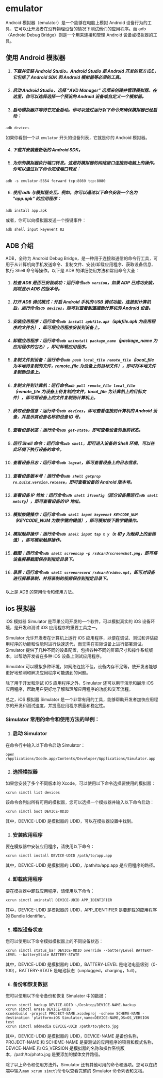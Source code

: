 # emulator

Android 模拟器（emulator）是一个能够在电脑上模拟 Android 设备行为的工具，它可以让开发者在没有物理设备的情况下测试他们的应用程序。而 adb（Android Debug Bridge）则是一个用来连接和管理 Android 设备或模拟器的工具。

## 使用 Android 模拟器

1. ##### 下载并安装 Android Studio。Android Studio 是 Android 开发的官方 IDE，它包括了 Android SDK 和 Android 模拟器等必须的工具。

2. ##### 启动 Android Studio，选择 "AVD Manager" 选项来创建并管理模拟器。在这里，你可以选择选择一个预设的 Android 设备或自定义一个模拟器。

3. ##### 启动模拟器并等待它完全启动。你可以通过运行以下命令来确保模拟器已经启动：

```shell
adb devices
```

如果你看到一个以 `emulator` 开头的设备列表，它就是你的 Android 模拟器。

4. ##### 下载并安装最新版的 Android SDK。

5. ##### 为你的模拟器执行端口转发。这是将模拟器的网络接口连接到电脑上的操作。你可以通过以下命令完成端口转发：

```shell
adb -s emulator-5554 forward tcp:8080 tcp:8080
```

6. ##### 使用 adb 与模拟器交互。例如，你可以通过以下命令安装一个名为 "app.apk" 的应用程序：

```shell
adb install app.apk
```

或者，你可以向模拟器发送一个按键事件：

```shell
adb shell input keyevent 82
```

## ADB 介绍

ADB，全称为 Android Debug Bridge，是一种用于连接和通信的命令行工具，可用于从计算机向手机发送命令、复制文件、安装/卸载应用程序、获取设备信息、执行 Shell 命令等操作。以下是 ADB 的详细使用方法和常用命令大全：

1. ##### 检查 ADB 是否已安装成功：运行命令`adb version`，如果 ADP 已成功安装，则将显示 ADB 的版本号。

2. ##### 打开 ADB 调试模式：开启 Android 手机的 USB 调试功能，连接到计算机后，运行命令`adb devices`，则可以查看到连接到计算机的 Android 设备。

3. ##### 安装应用程序：运行命令`adb install apkfile.apk`（apkfile.apk 为应用程序的文件名），即可将应用程序安装到设备上。

4. ##### 卸载应用程序：运行命令`adb uninstall package_name`（package_name 为应用程序的包名），即可卸载应用程序。

5. ##### 复制文件到设备：运行命令`adb push local_file remote_file`（local_file 为本地待复制的文件，remote_file 为设备上的目标文件），即可将本地文件复制到设备上。

6. ##### 复制文件到计算机：运行命令`adb pull remote_file local_file`（remote_file 为设备上待复制的文件，local_file 为计算机上的目标文件），即可将设备上的文件复制到计算机上。

7. ##### 获取设备信息：运行命令`adb devices`，即可查看连接到计算机的 Android 设备，并显示其设备名称和设备 ID 号。

8. ##### 查看设备状态：运行命令`adb get-state`，即可查看设备的当前状态。

9. ##### 运行 Shell 命令：运行命令`adb shell`，即可进入设备的 Shell 环境，可以在此环境下执行设备的命令。

10. ##### 查看设备日志：运行命令`adb logcat`，即可查看设备上的日志信息。

11. ##### 查看设备版本号：运行命令`adb shell getprop ro.build.version.release`，即可查看设备的 Android 版本号。

12. ##### 查看设备 IP 地址：运行命令`adb shell ifconfig`（部分设备需运行`adb shell netcfg`），即可查看设备的 IP 地址。

13. ##### 模拟按键操作：运行命令`adb shell input keyevent KEYCODE_NUM`（KEYCODE_NUM 为数字键的键值），即可模拟按下数字键操作。

14. ##### 模拟触屏操作：运行命令`adb shell input tap x y`（x 和 y 为触屏上的坐标值），即可模拟触屏操作。

15. ##### 截图：运行命令`adb shell screencap -p /sdcard/screenshot.png`，即可将设备屏幕截图保存到指定目录下。

16. ##### 录屏：运行命令`adb shell screenrecord /sdcard/video.mp4`，即可对设备进行屏幕录制，并将录制的视频保存到指定目录下。

以上是 ADB 的常用命令和使用方法。

## **ios 模拟器**

iOS 模拟器 Simulator 是苹果公司开发的一个软件，可以模拟真实的 iOS 设备环境，是开发和测试 iOS 应用程序的重要工具之一。

Simulator 允许开发者在计算机上运行 iOS 应用程序，以便在调试、测试和评估应用程序的功能和性能时进行快速迭代，而无需在实际设备上进行部署测试。Simulator 提供了几种不同的设备配置，包括各种不同的屏幕尺寸和操作系统版本，以帮助开发者在多种 iOS 设备上测试应用程序。

Simulator 可以模拟多种环境，如网络连接不佳，设备内存不足等，使开发者能够更好地预测和解决应用程序可能遇到的问题。

除了用于开发和测试 iOS 应用程序之外，Simulator 还可以用于演示和展示 iOS 应用程序，帮助用户更好地了解和理解应用程序的功能和交互流程。

总之，iOS 模拟器 Simulator 是一个非常有用的工具，能够帮助开发者加快应用程序的开发和测试速度，并提高应用程序质量和稳定性。

### Simulator 常用的命令和使用方法的举例：

1. ### 启动 Simulator

在命令行中输入以下命令启动 Simulator：

```shell
open /Applications/Xcode.app/Contents/Developer/Applications/Simulator.app
```

2. ### 选择模拟器

如果您安装了多个不同版本的 Xcode，可以使用以下命令选择要使用的模拟器：

```shell
xcrun simctl list devices
```

该命令会列出所有可用的模拟器，您可以选择一个模拟器并输入以下命令启动：

```shell
xcrun simctl boot DEVICE-UDID
```

其中，DEVICE-UDID 是模拟器的 UDID，可以在模拟器设置中找到。

3. ### 安装应用程序

要在模拟器中安装应用程序，请使用以下命令：

```shell
xcrun simctl install DEVICE-UDID /path/to/app.app
```

其中，DEVICE-UDID 是模拟器的 UDID，/path/to/app.app 是应用程序的路径。

4. ### 卸载应用程序

要在模拟器中卸载应用程序，请使用以下命令：

```shell
xcrun simctl uninstall DEVICE-UDID APP_IDENTIFIER
```

其中，DEVICE-UDID 是模拟器的 UDID，APP_IDENTIFIER 是要卸载的应用程序的 Bundle Identifier。

5. ### 模拟设备状态

您可以使用以下命令模拟模拟器上的不同设备状态：

```shell
xcrun simctl status_bar DEVICE-UDID override --batteryLevel BATTERY-LEVEL --batteryState BATTERY-STATE
```

其中，DEVICE-UDID 是模拟器的 UDID，BATTERY-LEVEL 是电池电量级别（0-100），BATTERY-STATE 是电池状态（unplugged，charging，full）。

6. ### 备份和恢复数据

您可以使用以下命令备份和恢复 Simulator 中的数据：

```shell
xcrun simctl backup DEVICE-UDID ~/Desktop/DEVICE-NAME.backup
xcrun simctl erase DEVICE-UDID
xcodebuild -project PROJECT-NAME.xcodeproj -scheme SCHEME-NAME -destination 'platform=iOS Simulator,name=DEVICE-NAME,OS=OS_VERSION test
xcrun simctl addmedia DEVICE-UDID /path/to/photo.jpg
```

其中，DEVICE-UDID 是模拟器的 UDID，DEVICE-NAME 是备份名称，PROJECT-NAME 和 SCHEME-NAME 是要测试的应用程序的项目和模式名称，DEVICE-NAME 和 OS_VERSION 是模拟器的名称和操作系统版本，/path/to/photo.jpg 是要添加的媒体文件路径。

除了以上命令和使用方法外，Simulator 还有其他可用的命令和选项。您可以在终端中输入`man xcrun simctl`命令以查看完整的 Simulator 命令列表和文档。
